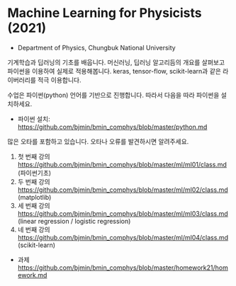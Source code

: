 # Machine Learning for Physicists (2021)

* Department of Physics, Chungbuk National University

기계학습과 딥러닝의 기초를 배웁니다. 머신러닝, 딥러닝 알고리듬의 개요를 살펴보고 파이썬을 이용하여 실제로 적용해봅니다. 
keras, tensor-flow, scikit-learn과 같은 라이버러리를 적극 이용합니다.

수업은 파이썬(python) 언어를 기반으로 진행합니다. 따라서 다음을 따라 파이썬을 설치하세요.  
* 파이썬 설치: https://github.com/bjmin/bmin_comphys/blob/master/python.md 

많은 오타를 포함하고 있습니다. 오타나 오류를 발견하시면 알려주세요.
1. 첫 번째 강의 https://github.com/bjmin/bmin_comphys/blob/master/ml/ml01/class.md (파이썬기초)
2. 두 번째 강의 https://github.com/bjmin/bmin_comphys/blob/master/ml/ml02/class.md (matplotlib)
3. 세 번째 강의 https://github.com/bjmin/bmin_comphys/blob/master/ml/ml03/class.md (linear regression / logistic regression)
4. 네 번째 강의 https://github.com/bjmin/bmin_comphys/blob/master/ml/ml04/class.md (scikit-learn)

* 과제 https://github.com/bjmin/bmin_comphys/blob/master/homework21/homework.md 
